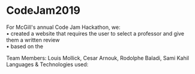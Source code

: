 # CodeJam2019
For McGill's annual Code Jam Hackathon, we: <br/>
   • created a website that requires the user to select a professor and give them a written review<br/>
   • based on the

Team Members: Louis Mollick, Cesar Arnouk, Rodolphe Baladi, Sami Kahil<br/>
Languages & Technologies used:
